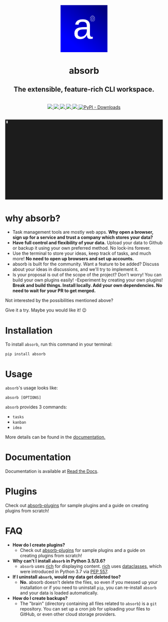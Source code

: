 <div align="center">
<img src = "static/logo.png" width = "150" height = "150">
<h1>absorb</h1>
<h2>The extensible, feature-rich CLI workspace.</h2>
<br>
<a href = "https://pypi.org/project/absorb/">
<img src = "https://img.shields.io/pypi/v/absorb.svg">
</a>
<a href = "https://absorb.readthedocs.io">
<img src = "https://readthedocs.org/projects/absorb/badge/?version=latest">
</a>
<a href="https://codecov.io/gh/burntcarrot/absorb">
<img src="https://codecov.io/gh/burntcarrot/absorb/branch/main/graph/badge.svg?token=RYGS24J9AC"/>
</a>
<a href = "https://github.com/burntcarrot/absorb/actions?workflow=Tests">
<img src = "https://github.com/burntcarrot/absorb/workflows/Tests/badge.svg">
</a>
<a href = "https://github.com/burntcarrot/absorb/CODE_OF_CONDUCT.md">
<img src = "https://img.shields.io/badge/Contributor%20Covenant-2.0-4baaaa.svg">
</a>
<a href = "https://pypi.org/project/absorb/">
<img alt="PyPI - Downloads" src="https://img.shields.io/pypi/dm/absorb?color=%23000fff">
</a>
<br><br>
</div>


![absorb preview](static/absorb-idea.gif)

# why absorb?

- Task management tools are mostly web apps. **Why open a browser, sign up for a service and trust a company which stores your data?**
- **Have full control and flexibility of your data.** Upload your data to Github or backup it using your own preferred method. No lock-ins forever.
- Use the terminal to store your ideas, keep track of tasks, and much more! **No need to open up browsers and set up accounts.**
- absorb is built for the community. Want a feature to be added? Discuss about your ideas in discussions, and we'll try to implement it.
- Is your proposal is out of the scope of the project? Don't worry! You can build your own plugins easily!
-Experiment by creating your own plugins! **Break and build things. Install locally. Add your own dependencies. No need to wait for your PR to get merged.**


Not interested by the possibilities mentioned above?

Give it a try. Maybe you would like it! 😉

# Installation

To install `absorb`, run this command in your terminal:

```
pip install absorb
```

# Usage

`absorb`'s usage looks like:

```
absorb [OPTIONS]
```

`absorb` provides 3 commands:
- `tasks`
- `kanban`
- `idea`

More details can be found in the [documentation.](https://absorb.readthedocs.io)

# Documentation

Documentation is available at [Read the Docs](https://absorb.readthedocs.io).

# Plugins

Check out [absorb-plugins](https://github.com/burntcarrot/absorb-plugins) for sample plugins and a guide on creating plugins from scratch!

# FAQ

- **How do I create plugins?**
  - Check out [absorb-plugins](https://github.com/burntcarrot/absorb-plugins) for sample plugins and a guide on creating plugins from scratch!
- **Why can't I install `absorb` in Python 3.5/3.6?**
  - `absorb` uses [rich](https://github.com/willmcgugan/rich) for displaying content. [rich](https://github.com/willmcgugan/rich) uses [dataclasses](https://docs.python.org/3/library/dataclasses.html), which were introduced in Python 3.7 via [PEP 557](https://www.python.org/dev/peps/pep-0557/).
- **If I uninstall `absorb`, would my data get deleted too?**
  - **No.** absorb doesn't delete the files, so even if you messed up your installation or if you need to uninstall `pip`, you can re-install `absorb` and your data is loaded automatically.
- **How do I create backups?**
  - The "brain" (directory containing all files related to `absorb`) is a `git` repository. You can set up a cron job for uploading your files to GitHub, or even other cloud storage providers.
